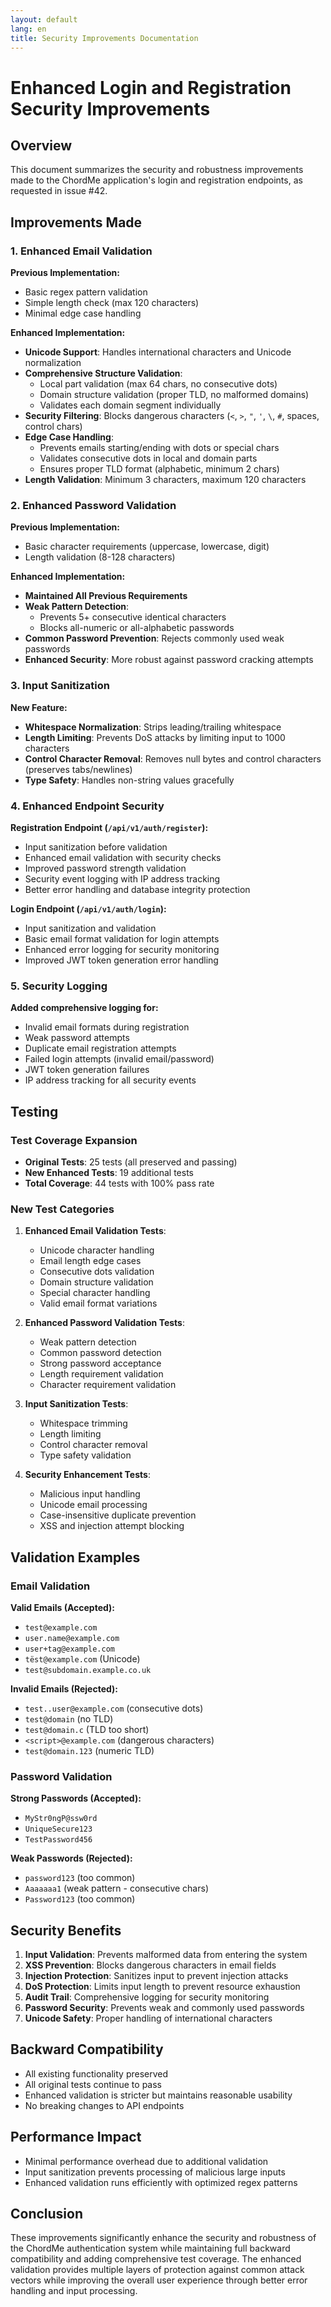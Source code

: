 ```yaml
---
layout: default
lang: en
title: Security Improvements Documentation
---
```


# Enhanced Login and Registration Security Improvements

## Overview

This document summarizes the security and robustness improvements made to the ChordMe application's login and registration endpoints, as requested in issue #42.

## Improvements Made

### 1. Enhanced Email Validation

**Previous Implementation:**
- Basic regex pattern validation
- Simple length check (max 120 characters)
- Minimal edge case handling

**Enhanced Implementation:**
- **Unicode Support**: Handles international characters and Unicode normalization
- **Comprehensive Structure Validation**: 
  - Local part validation (max 64 chars, no consecutive dots)
  - Domain structure validation (proper TLD, no malformed domains)
  - Validates each domain segment individually
- **Security Filtering**: Blocks dangerous characters (`<`, `>`, `"`, `'`, `\`, `#`, spaces, control chars)
- **Edge Case Handling**: 
  - Prevents emails starting/ending with dots or special chars
  - Validates consecutive dots in local and domain parts
  - Ensures proper TLD format (alphabetic, minimum 2 chars)
- **Length Validation**: Minimum 3 characters, maximum 120 characters

### 2. Enhanced Password Validation

**Previous Implementation:**
- Basic character requirements (uppercase, lowercase, digit)
- Length validation (8-128 characters)

**Enhanced Implementation:**
- **Maintained All Previous Requirements**
- **Weak Pattern Detection**: 
  - Prevents 5+ consecutive identical characters
  - Blocks all-numeric or all-alphabetic passwords
- **Common Password Prevention**: Rejects commonly used weak passwords
- **Enhanced Security**: More robust against password cracking attempts

### 3. Input Sanitization

**New Feature:**
- **Whitespace Normalization**: Strips leading/trailing whitespace
- **Length Limiting**: Prevents DoS attacks by limiting input to 1000 characters
- **Control Character Removal**: Removes null bytes and control characters (preserves tabs/newlines)
- **Type Safety**: Handles non-string values gracefully

### 4. Enhanced Endpoint Security

**Registration Endpoint (`/api/v1/auth/register`):**
- Input sanitization before validation
- Enhanced email validation with security checks
- Improved password strength validation
- Security event logging with IP address tracking
- Better error handling and database integrity protection

**Login Endpoint (`/api/v1/auth/login`):**
- Input sanitization and validation
- Basic email format validation for login attempts
- Enhanced error logging for security monitoring
- Improved JWT token generation error handling

### 5. Security Logging

**Added comprehensive logging for:**
- Invalid email formats during registration
- Weak password attempts
- Duplicate email registration attempts
- Failed login attempts (invalid email/password)
- JWT token generation failures
- IP address tracking for all security events

## Testing

### Test Coverage Expansion

- **Original Tests**: 25 tests (all preserved and passing)
- **New Enhanced Tests**: 19 additional tests
- **Total Coverage**: 44 tests with 100% pass rate

### New Test Categories

1. **Enhanced Email Validation Tests**:
   - Unicode character handling
   - Email length edge cases
   - Consecutive dots validation
   - Domain structure validation
   - Special character handling
   - Valid email format variations

2. **Enhanced Password Validation Tests**:
   - Weak pattern detection
   - Common password detection
   - Strong password acceptance
   - Length requirement validation
   - Character requirement validation

3. **Input Sanitization Tests**:
   - Whitespace trimming
   - Length limiting
   - Control character removal
   - Type safety validation

4. **Security Enhancement Tests**:
   - Malicious input handling
   - Unicode email processing
   - Case-insensitive duplicate prevention
   - XSS and injection attempt blocking

## Validation Examples

### Email Validation

**Valid Emails (Accepted):**
- `test@example.com`
- `user.name@example.com`
- `user+tag@example.com`
- `tëst@example.com` (Unicode)
- `test@subdomain.example.co.uk`

**Invalid Emails (Rejected):**
- `test..user@example.com` (consecutive dots)
- `test@domain` (no TLD)
- `test@domain.c` (TLD too short)
- `<script>@example.com` (dangerous characters)
- `test@domain.123` (numeric TLD)

### Password Validation

**Strong Passwords (Accepted):**
- `MyStr0ngP@ssw0rd`
- `UniqueSecure123`
- `TestPassword456`

**Weak Passwords (Rejected):**
- `password123` (too common)
- `Aaaaaaa1` (weak pattern - consecutive chars)
- `Password123` (too common)

## Security Benefits

1. **Input Validation**: Prevents malformed data from entering the system
2. **XSS Prevention**: Blocks dangerous characters in email fields
3. **Injection Protection**: Sanitizes input to prevent injection attacks
4. **DoS Protection**: Limits input length to prevent resource exhaustion
5. **Audit Trail**: Comprehensive logging for security monitoring
6. **Password Security**: Prevents weak and commonly used passwords
7. **Unicode Safety**: Proper handling of international characters

## Backward Compatibility

- All existing functionality preserved
- All original tests continue to pass
- Enhanced validation is stricter but maintains reasonable usability
- No breaking changes to API endpoints

## Performance Impact

- Minimal performance overhead due to additional validation
- Input sanitization prevents processing of malicious large inputs
- Enhanced validation runs efficiently with optimized regex patterns

## Conclusion

These improvements significantly enhance the security and robustness of the ChordMe authentication system while maintaining full backward compatibility and adding comprehensive test coverage. The enhanced validation provides multiple layers of protection against common attack vectors while improving the overall user experience through better error handling and input processing.